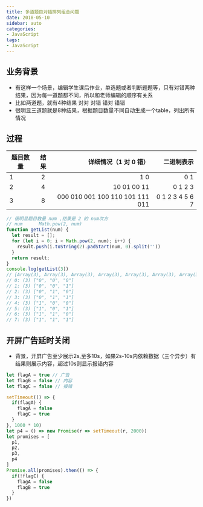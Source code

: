 ```yaml
---
title: 多道题目对错排列组合问题
date: 2018-05-10
sidebar: auto
categories:
- JavaScript
tags:
- JavaScript
---
```


##  业务背景
- 有这样一个场景，编辑学生课后作业，单选题或者判断题题等，只有对错两种结果，因为每一道题都不同，所以和老师编辑的顺序有关系
- 比如两道题，就有4种结果 对对 对错 错对 错错
- 很明显三道题就是8种结果，根据题目数量不同自动生成一个table，列出所有情况

##  过程

题目数量|结果|详细情况（1 对 0 错）|二进制表示
---|:--:|---:|---:
1|2|1  0|0 1
2|4|10 01 00 11|0 1 2 3
3|8|000 010 001 100 110 101 111 011|0 1 2 3 4 5 6 7

```js
// 很明显题目数量 num ,结果是 2 的 num次方
// num      Math.pow(2, num)
function getList(num) {
  let result = [];
  for (let i = 0; i < Math.pow(2, num); i++) {
    result.push(i.toString(2).padStart(num, 0).split(''))
  }
  return result;
}
console.log(getList(3))
// [Array(3), Array(3), Array(3), Array(3), Array(3), Array(3), Array(3), Array(3)]
// 0: (3) ["0", "0", "0"]
// 1: (3) ["0", "0", "1"]
// 2: (3) ["0", "1", "0"]
// 3: (3) ["0", "1", "1"]
// 4: (3) ["1", "0", "0"]
// 5: (3) ["1", "0", "1"]
// 6: (3) ["1", "1", "0"]
// 7: (3) ["1", "1", "1"]
```

##  开屏广告延时关闭
- 背景，开屏广告至少展示2s,至多10s，如果2s-10s内依赖数据（三个异步）有结果则展示内容，超过10s则显示报错内容
```js
let flagA = true // 广告
let flagB = false // 内容
let flagC = false // 报错

setTimeout(() => {
  if(flagA) {
    flagA = false
    flagC = true
  }
}, 1000 * 10)
let p4 = () => new Promise(r => setTimeout(r, 2000))
let promises = [
  p1,
  p2,
  p3,
  p4
]
Promise.all(promises).then(() => {
  if(!flagC) {
    flagA = false
    flagB = true
  }
})
```


